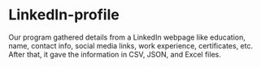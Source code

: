 # LinkedIn-profile
Our program gathered details from a LinkedIn webpage like education, name, contact info, social media links, work experience, certificates, etc. After that, it gave the information in CSV, JSON, and Excel files.

